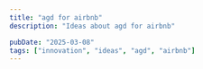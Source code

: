 ```yaml
---
title: "agd for airbnb"
description: "Ideas about agd for airbnb"

pubDate: "2025-03-08"
tags: ["innovation", "ideas", "agd", "airbnb"]
---
```


